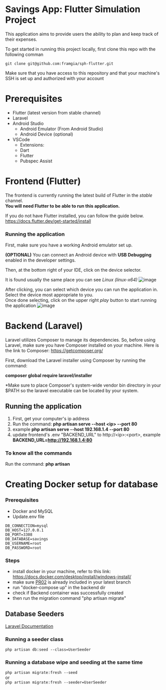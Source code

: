 # Savings App: Flutter Simulation Project
This application aims to provide users the ability to plan and keep track of their expenses.

To get started in running this project locally, first clone this repo with the following comman

```
git clone git@github.com:framgia/sph-flutter.git
```

Make sure that you have access to this repository and that your machine's SSH is set up and authorized with your account

# Prerequisites
- Flutter (latest version from stable channel)
- Laravel
- Android Studio
  - Android Emulator (From Android Studio)
  - Android Device (optional)
- VSCode
  - Extensions:
  - Dart
  - Flutter
  - Pubspec Assist

# Frontend (Flutter)
The frontend is currently running the latest build of Flutter in the *stable* channel. <br>
**You will need Flutter to be able to run this application.**

If you do not have Flutter installed, you can follow the guide below. <br>
https://docs.flutter.dev/get-started/install

### Running the application
First, make sure you have a working Android emulator set up.

**(OPTIONAL)**
You can connect an Android device with **USB Debugging** enabled in the developer settings.

Then, at the bottom right of your IDE, click on the device selector.

It is found usually the same place you can see *Linux (linux-x64)*
![image](https://github.com/framgia/sph-flutter/assets/99173155/6aa1ce4c-18ae-42be-8333-78927f6f242d)

After clicking, you can select which device you can run the application in. Select the device most appropriate to you. <br>
Once done selecting, click on the upper right *play* button to start running the application
![image](https://github.com/framgia/sph-flutter/assets/99173155/82dfc361-ec23-4b1c-ad0b-c34f45b9b44b)

# Backend (Laravel)
Laravel utilizes Composer to manage its dependencies. So, before using Laravel, make sure you have Composer installed on your machine.
Here is the link to Composer: https://getcomposer.org/

First, download the Laravel installer using Composer by running the command:

**composer global require laravel/installer**

*Make sure to place Composer's system-wide vendor bin directory in your $PATH so the laravel executable can be located by your system.

## Running the application
1. First, get your computer's ip address
2. Run the command: **php artisan serve --host \<ip> --port 80**
3. example **php artisan serve --host 192.168.1.4 --port 80**
4. update frontend's .env "BACKEND_URL" to http://\<ip>:\<port>, example **BACKEND_URL=http://192.168.1.4:80**

### To know all the commands
Run the command: **php artisan**

# Creating Docker setup for database
### Prerequisites
- Docker and MySQL
- Update.env file
```
DB_CONNECTION=mysql
DB_HOST=127.0.0.1
DB_PORT=3308
DB_DATABASE=savings
DB_USERNAME=root
DB_PASSWORD=root
```

### Steps
- install docker in your machine, refer to this link: https://docs.docker.com/desktop/install/windows-install/
- make sure [PR02](https://github.com/framgia/sph-flutter/pull/2) is already included in your latest branch
- run "docker-compose up" in the backend dir
- check if Backend container was successfully created
- then run the migration command "php artisan migrate"

## Database Seeders
[Laravel Documentation](https://laravel.com/docs/8.x/seeding#introduction)
### Running a seeder class
`php artisan db:seed --class=UserSeeder`

### Running a database wipe and seeding at the same time
`php artisan migrate:fresh --seed`  
or  
`php artisan migrate:fresh --seeder=UserSeeder`